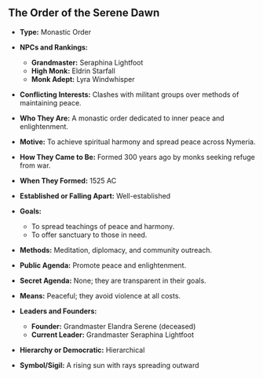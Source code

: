 ## The Order of the Serene Dawn

- **Type:** Monastic Order

- **NPCs and Rankings:**
    - **Grandmaster:** Seraphina Lightfoot
    - **High Monk:** Eldrin Starfall
    - **Monk Adept:** Lyra Windwhisper

- **Conflicting Interests:** Clashes with militant groups over methods of maintaining peace.

- **Who They Are:** A monastic order dedicated to inner peace and enlightenment.

- **Motive:** To achieve spiritual harmony and spread peace across Nymeria.

- **How They Came to Be:** Formed 300 years ago by monks seeking refuge from war.

- **When They Formed:** 1525 AC

- **Established or Falling Apart:** Well-established

- **Goals:**
    - To spread teachings of peace and harmony.
    - To offer sanctuary to those in need.

- **Methods:** Meditation, diplomacy, and community outreach.

- **Public Agenda:** Promote peace and enlightenment.

- **Secret Agenda:** None; they are transparent in their goals.

- **Means:** Peaceful; they avoid violence at all costs.

- **Leaders and Founders:**
    - **Founder:** Grandmaster Elandra Serene (deceased)
    - **Current Leader:** Grandmaster Seraphina Lightfoot

- **Hierarchy or Democratic:** Hierarchical

- **Symbol/Sigil:** A rising sun with rays spreading outward